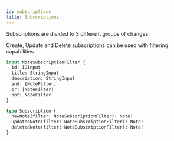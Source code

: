 ```yaml
---
id: subscriptions
title: Subscriptions
---
```


Subscriptions are divided to 3 different groups of changes.

Create, Update and Delete subscriptions can be used with filtering capabilities


``` graphql
input NoteSubscriptionFilter {
  id: IDInput
  title: StringInput
  description: StringInput
  and: [NoteFilter]
  or: [NoteFilter]
  not: NoteFilter
}

type Subscription {
  newNote(filter: NoteSubscriptionFilter): Note!
  updatedNote(filter: NoteSubscriptionFilter): Note!
  deletedNote(filter: NoteSubscriptionFilter): Note!
}
```